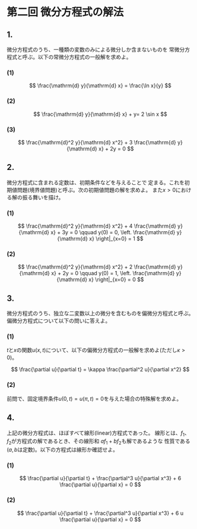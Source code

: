 # 第二回 微分方程式の解法

## 1.

微分方程式のうち、一種類の変数のみによる微分しか含まないものを
常微分方程式と呼ぶ。以下の常微分方程式の一般解を求めよ。

### (1)

$$
\frac{\mathrm{d} y}{\mathrm{d} x} = \frac{\ln x}{y}
$$

### (2)

$$
\frac{\mathrm{d} y}{\mathrm{d} x} + y= 2 \sin x
$$

### (3)

$$
\frac{\mathrm{d}^2 y}{\mathrm{d} x^2} + 3 \frac{\mathrm{d} y}{\mathrm{d} x} + 2y = 0
$$

## 2.

微分方程式に含まれる定数は、初期条件などを与えることで
定まる。これを初期値問題(境界値問題)と呼ぶ。次の初期値問題の解を求めよ。
また$x>0$における解の振る舞いを描け。

### (1)

$$
\frac{\mathrm{d}^2 y}{\mathrm{d} x^2} + 4 \frac{\mathrm{d} y}{\mathrm{d} x} + 3y = 0
\qquad y(0) = 0,  \left. \frac{\mathrm{d} y}{\mathrm{d} x} \right|_{x=0} = 1
$$

### (2)

$$
\frac{\mathrm{d}^2 y}{\mathrm{d} x^2} + 2 \frac{\mathrm{d} y}{\mathrm{d} x} + 2y = 0
\qquad y(0) = 1, \left. \frac{\mathrm{d} y}{\mathrm{d} x} \right|_{x=0} = 0
$$

## 3.

微分方程式のうち、独立な二変数以上の微分を含むものを偏微分方程式と呼ぶ。
偏微分方程式について以下の問いに答えよ。

### (1)

$t$と$x$の関数$u(x,t)$について、以下の偏微分方程式の一般解を求めよ(ただし$\kappa >0$)。

$$
\frac{\partial u}{\partial t} =  \kappa \frac{\partial^2 u}{\partial x^2}
$$

### (2)

前問で、固定境界条件$u(0,t) = u(\pi,t) = 0$を与えた場合の特殊解を求めよ。

## 4.

上記の微分方程式は、ほぼすべて線形(linear)方程式であった。
線形とは、$f_1$、$f_2$が方程式の解であるとき、その線形和 $a f_1 + b f_2$も解であるような
性質である($a,b$は定数)。以下の方程式は線形か確認せよ。

### (1)


$$
\frac{\partial u}{\partial t} +  \frac{\partial^3 u}{\partial x^3} + 6  \frac{\partial u}{\partial x}  = 0
$$

### (2)

$$
\frac{\partial u}{\partial t} +  \frac{\partial^3 u}{\partial x^3} + 6  u \frac{\partial u}{\partial x}  = 0
$$
